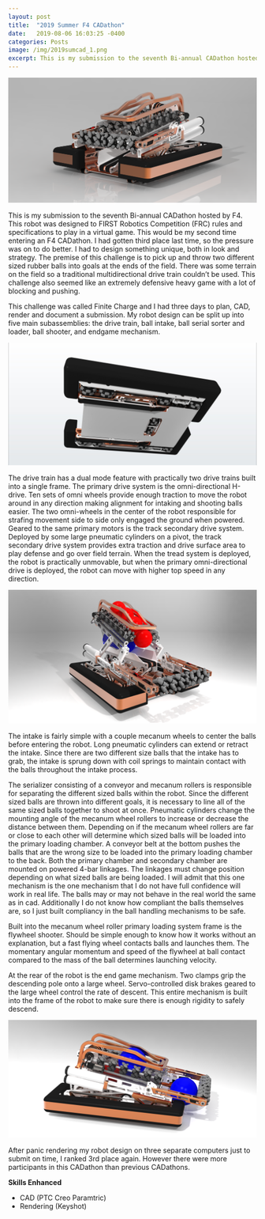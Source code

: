 ```yaml
---
layout: post
title:  "2019 Summer F4 CADathon"
date:   2019-08-06 16:03:25 -0400
categories: Posts
image: /img/2019sumcad_1.png
excerpt: This is my submission to the seventh Bi-annual CADathon hosted by F4. This robot was designed to FIRST Robotics Competition (FRC) rules and specifications to play in a virtual game. This would be my second time entering an F4 CADathon. I had gotten...
---
```

![Cover Render Image](/img/2019sumcad_1.png)

This is my submission to the seventh Bi-annual CADathon hosted by F4. This robot was designed to FIRST Robotics Competition (FRC) rules and specifications to play in a virtual game. This would be my second time entering an F4 CADathon. I had gotten third place last time, so the pressure was on to do better. I had to design something unique, both in look and strategy. The premise of this challenge is to pick up and throw two different sized rubber balls into goals at the ends of the field. There was some terrain on the field so a traditional multidirectional drive train couldn’t be used. This challenge also seemed like an extremely defensive heavy game with a lot of blocking and pushing. 

This challenge was called Finite Charge and I had three days to plan, CAD, render and document a submission. My robot design can be split up into five main subassemblies: the drive train, ball intake, ball serial sorter and loader, ball shooter, and endgame mechanism. 

![Underside Drive Train Render](/img/2019sumcad_drivetrain.jpg)

The drive train has a dual mode feature with practically two drive trains built into a single frame. The primary drive system is the omni-directional H-drive. Ten sets of omni wheels provide enough traction to move the robot around in any direction making alignment for intaking and shooting balls easier. The two omni-wheels in the center of the robot responsible for strafing movement side to side only engaged the ground when powered. Geared to the same primary motors is the track secondary drive system. Deployed by some large pneumatic cylinders on a pivot, the track secondary drive system provides extra traction and drive surface area to play defense and go over field terrain. When the tread system is deployed, the robot is practically unmovable, but when the primary omni-directional drive is deployed, the robot can move with higher top speed in any direction.

![Robot With Balls Loaded Render](/img/2019sumcad_2.png)

The intake is fairly simple with a couple mecanum wheels to center the balls before entering the robot. Long pneumatic cylinders can extend or retract the intake. Since there are two different size balls that the intake has to grab, the intake is sprung down with coil springs to maintain contact with the balls throughout the intake process. 

The serializer consisting of a conveyor and mecanum rollers is responsible for separating the different sized balls within the robot. Since the different sized balls are thrown into different goals, it is necessary to line all of the same sized balls together to shoot at once. Pneumatic cylinders change the mounting angle of the mecanum wheel rollers to increase or decrease the distance between them. Depending on if the mecanum wheel rollers are far or close to each other will determine which sized balls will be loaded into the primary loading chamber. A conveyor belt at the bottom pushes the balls that are the wrong size to be loaded into the primary loading chamber to the back. Both the primary chamber and secondary chamber are mounted on powered 4-bar linkages. The linkages must change position depending on what sized balls are being loaded. I will admit that this one mechanism is the one mechanism that I do not have full confidence will work in real life. The balls may or may not behave in the real world the same as in cad. Additionally I do not know how compliant the balls themselves are, so I just built compliancy in the ball handling mechanisms to be safe.

Built into the mecanum wheel roller primary loading system frame is the flywheel shooter. Should be simple enough to know how it works without an explanation, but a fast flying wheel contacts balls and launches them. The momentary angular momentum and speed of the flywheel at ball contact compared to the mass of the ball determines launching velocity. 

At the rear of the robot is the end game mechanism. Two clamps grip the descending pole onto a large wheel. Servo-controlled disk brakes geared to the large wheel control the rate of descent. This entire mechanism is built into the frame of the robot to make sure there is enough rigidity to safely descend.

![Robot Sorting Balls Render](/img/2019sumcad_3.png)

After panic rendering my robot design on three separate computers just to submit on time, I ranked 3rd place again. However there were more participants in this CADathon than previous CADathons. 

**Skills Enhanced**
- CAD (PTC Creo Paramtric)
- Rendering (Keyshot)